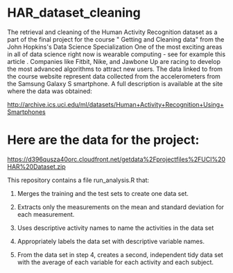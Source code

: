 # HAR_dataset_cleaning
The retrieval and cleaning of the Human Activity Recognition dataset as a part of the final project for the course " Getting and Cleaning data" from the John Hopkins's Data Science Specialization
One of the most exciting areas in all of data science right now is wearable computing - see for example this article . Companies like Fitbit, Nike, and Jawbone Up are racing to develop the most advanced algorithms to attract new users. The data linked to from the course website represent data collected from the accelerometers from the Samsung Galaxy S smartphone. A full description is available at the site where the data was obtained:

http://archive.ics.uci.edu/ml/datasets/Human+Activity+Recognition+Using+Smartphones 

# Here are the data for the project:

 https://d396qusza40orc.cloudfront.net/getdata%2Fprojectfiles%2FUCI%20HAR%20Dataset.zip  

This repository contains a file run_analysis.R that:

  1.  Merges the training and the test sets to create one data set.

  2.  Extracts only the measurements on the mean and standard deviation for each measurement. 

  3.  Uses descriptive activity names to name the activities in the data set

  4.  Appropriately labels the data set with descriptive variable names. 

  5.  From the data set in step 4, creates a second, independent tidy data set with the average of each variable for each activity and each subject.
